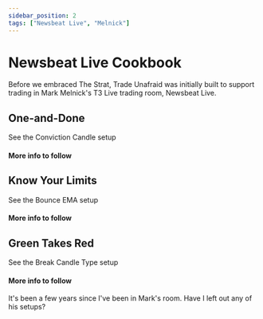 ```yaml
---
sidebar_position: 2
tags: ["Newsbeat Live", "Melnick"]
---
```

# Newsbeat Live Cookbook

Before we embraced The Strat, Trade Unafraid was initially built to support trading in Mark Melnick's T3 Live trading room, Newsbeat Live.

## One-and-Done

See the Conviction Candle setup

#### More info to follow

## Know Your Limits

See the Bounce EMA setup

#### More info to follow

## Green Takes Red

See the Break Candle Type setup

#### More info to follow


It's been a few years since I've been in Mark's room.  Have I left out any of his setups?
